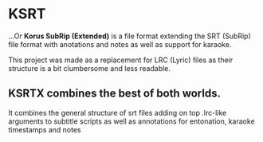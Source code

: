 # KSRT
...Or **Korus SubRip (Extended)** is a file format extending the SRT (SubRip) file format with anotations and notes as well as support for karaoke.

This project was made as a replacement for LRC (Lyric) files as their structure is a bit clumbersome and less readable. 

## KSRTX combines the best of both worlds.

It combines the general structure of srt files adding on top .lrc-like arguments to subtitle scripts as well as annotations for entonation, karaoke timestamps and notes